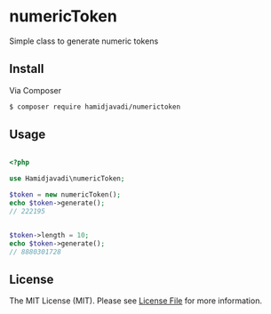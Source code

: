 # numericToken
Simple class to generate numeric tokens


## Install

Via Composer
``` bash
$ composer require hamidjavadi/numerictoken
```


## Usage
``` php

<?php

use Hamidjavadi\numericToken;

$token = new numericToken();
echo $token->generate();
// 222195


$token->length = 10;
echo $token->generate();
// 8880301728

```


## License

The MIT License (MIT). Please see [License File](LICENSE.md) for more information.